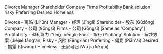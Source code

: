 Divorce
Manager
Shareholder
Company
Firms
Profitability
Bank
solution
risky
Preferring
Desired
Homeless


Divorce - 离婚 (Líhūn)
Manager - 经理 (Jīnglǐ)
Shareholder - 股东 (Gǔdōng)
Company - 公司 (Gōngsī)
Firms - 公司 (Gōngsī) [Same as "Company"]
Profitability - 盈利能力 (Yínglì nénglì)
Bank - 银行 (Yínháng)
Solution - 解决方案 (Jiějué fāng'àn)
Risky - 风险 (Fēngxiǎn)
Preferring - 偏爱 (Piān'ài)
Desired - 期望 (Qīwàng)
Homeless - 无家可归 (Wú jiā kě guī)
